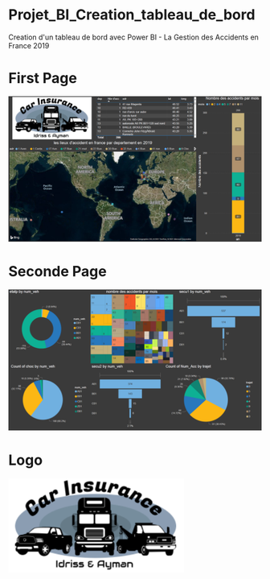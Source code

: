 # Projet_BI_Creation_tableau_de_bord
Creation d'un tableau de bord avec Power BI - La Gestion des Accidents en France 2019

# First Page
![](1.PNG)

# Seconde Page
![](2.PNG)

# Logo
![](Logo.PNG)
